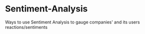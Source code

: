# Sentiment-Analysis
Ways to use Sentiment Analysis to gauge companies' and its users reactions/sentiments
